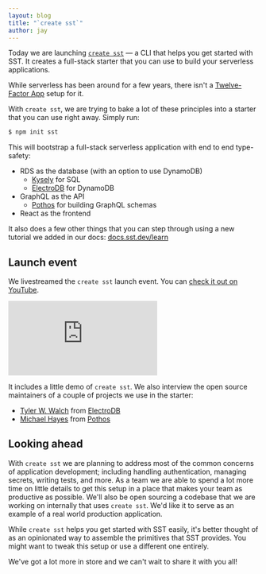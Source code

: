 ```yaml
---
layout: blog
title: "`create sst`"
author: jay
---
```


Today we are launching [`create sst`](https://github.com/serverless-stack/sst/tree/master/packages/create-sst) — a CLI that helps you get started with SST. It creates a full-stack starter that you can use to build your serverless applications.

While serverless has been around for a few years, there isn't a [Twelve-Factor App](https://12factor.net) setup for it.

With `create sst`, we are trying to bake a lot of these principles into a starter that you can use right away. Simply run:

```bash
$ npm init sst
```

This will bootstrap a full-stack serverless application with end to end type-safety:

- RDS as the database (with an option to use DynamoDB)
  - [Kysely](https://github.com/koskimas/kysely) for SQL
  - [ElectroDB](https://github.com/tywalch/electrodb) for DynamoDB
- GraphQL as the API
  - [Pothos](https://pothos-graphql.dev) for building GraphQL schemas
- React as the frontend

It also does a few other things that you can step through using a new tutorial we added in our docs: [docs.sst.dev/learn](https://docs.sst.dev/learn/)

## Launch event

We livestreamed the `create sst` launch event. You can [check it out on YouTube](https://www.youtube.com/watch?v=wBTDkLIyMhw).

<div class="youtube-container">
  <iframe src="https://www.youtube-nocookie.com/embed/wBTDkLIyMhw" frameborder="0" allow="accelerometer; autoplay; clipboard-write; encrypted-media; gyroscope; picture-in-picture" allowfullscreen></iframe>
</div>

It includes a little demo of `create sst`. We also interview the open source maintainers of a couple of projects we use in the starter:

- [Tyler W. Walch](https://twitter.com/tinkertamper) from [ElectroDB](https://github.com/tywalch/electrodb)
- [Michael Hayes](https://twitter.com/yavascript) from [Pothos](https://pothos-graphql.dev)

## Looking ahead

With `create sst` we are planning to address most of the common concerns of application development; including handling authentication, managing secrets, writing tests, and more. As a team we are able to spend a lot more time on little details to get this setup in a place that makes your team as productive as possible. We'll also be open sourcing a codebase that we are working on internally that uses `create sst`. We'd like it to serve as an example of a real world production application.

While `create sst` helps you get started with SST easily, it's better thought of as an opinionated way to assemble the primitives that SST provides. You might want to tweak this setup or use a different one entirely.

We've got a lot more in store and we can't wait to share it with you all!

